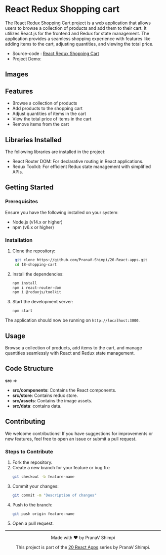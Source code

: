 # React Redux Shopping cart

The React Redux Shopping Cart project is a web application that allows users to browse a collection of products and add them to their cart. It utilizes React.js for the frontend and Redux for state management. The application provides a seamless shopping experience with features like adding items to the cart, adjusting quantities, and viewing the total price.

- Source-code : [React Redux Shopping Cart](https://github.com/PranaV-Shimpi/20-React-apps/blob/main/README.md)
- Project Demo: []()

## Images

## Features

- Browse a collection of products
- Add products to the shopping cart
- Adjust quantities of items in the cart
- View the total price of items in the cart
- Remove items from the cart

## Libraries Installed

The following libraries are installed in the project:

- React Router DOM: For declarative routing in React applications.
- Redux Toolkit: For efficient Redux state management with simplified APIs.

## Getting Started

### Prerequisites

Ensure you have the following installed on your system:

- Node.js (v14.x or higher)
- npm (v6.x or higher)

### Installation

1. Clone the repository:

   ```bash
    git clone https://github.com/PranaV-Shimpi/20-React-apps.git
    cd 18-shopping-cart
   ```

2. Install the dependencies:

   ```bash
   npm install
   npm i react-router-dom
   npm i @reduxjs/toolkit
   ```

3. Start the development server:
   ```bash
   npm start
   ```

The application should now be running on `http://localhost:3000`.

## Usage

Browse a collection of products, add items to the cart, and manage quantities seamlessly with React and Redux state management.

## Code Structure

**src** =>

- **src/components**: Contains the React components.
- **src/store**: Contains redux store.
- **src/assets**: Contains the image assets.
- **src/data**: contains data.

## Contributing

We welcome contributions! If you have suggestions for improvements or new features, feel free to open an issue or submit a pull request.

### Steps to Contribute

1. Fork the repository.
2. Create a new branch for your feature or bug fix:
   ```bash
   git checkout -b feature-name
   ```
3. Commit your changes:
   ```bash
   git commit -m "Description of changes"
   ```
4. Push to the branch:
   ```bash
   git push origin feature-name
   ```
5. Open a pull request.

---

<p align="center">
 Made with ❤️ by  PranaV Shimpi
</p>

<p align="center" >This project is part of the <a href="https://github.com/PranaV-Shimpi/20-React-apps" target="_blank">20 React Apps</a> series by PranaV Shimpi.</p>
